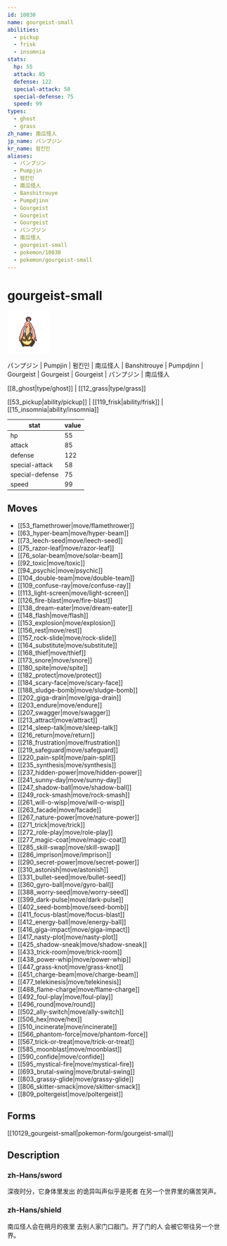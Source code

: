 ```yaml
---
id: 10030
name: gourgeist-small
abilities:
  - pickup
  - frisk
  - insomnia
stats:
  hp: 55
  attack: 85
  defense: 122
  special-attack: 58
  special-defense: 75
  speed: 99
types:
  - ghost
  - grass
zh_name: 南瓜怪人
jp_name: パンプジン
kr_name: 펌킨인
aliases:
  - パンプジン
  - Pumpjin
  - 펌킨인
  - 南瓜怪人
  - Banshitrouye
  - Pumpdjinn
  - Gourgeist
  - Gourgeist
  - Gourgeist
  - パンプジン
  - 南瓜怪人
  - gourgeist-small
  - pokemon/10030
  - pokemon/gourgeist-small
---
```

# gourgeist-small

![](https://raw.githubusercontent.com/PokeAPI/sprites/master/sprites/pokemon/10030.png)

パンプジン | Pumpjin | 펌킨인 | 南瓜怪人 | Banshitrouye | Pumpdjinn | Gourgeist | Gourgeist | Gourgeist | パンプジン | 南瓜怪人

[[8_ghost|type/ghost]] | [[12_grass|type/grass]]

[[53_pickup|ability/pickup]] | [[119_frisk|ability/frisk]] | [[15_insomnia|ability/insomnia]]

|stat|value|
|---|---|
|hp|55|
|attack|85|
|defense|122|
|special-attack|58|
|special-defense|75|
|speed|99|


## Moves

- [[53_flamethrower|move/flamethrower]]
- [[63_hyper-beam|move/hyper-beam]]
- [[73_leech-seed|move/leech-seed]]
- [[75_razor-leaf|move/razor-leaf]]
- [[76_solar-beam|move/solar-beam]]
- [[92_toxic|move/toxic]]
- [[94_psychic|move/psychic]]
- [[104_double-team|move/double-team]]
- [[109_confuse-ray|move/confuse-ray]]
- [[113_light-screen|move/light-screen]]
- [[126_fire-blast|move/fire-blast]]
- [[138_dream-eater|move/dream-eater]]
- [[148_flash|move/flash]]
- [[153_explosion|move/explosion]]
- [[156_rest|move/rest]]
- [[157_rock-slide|move/rock-slide]]
- [[164_substitute|move/substitute]]
- [[168_thief|move/thief]]
- [[173_snore|move/snore]]
- [[180_spite|move/spite]]
- [[182_protect|move/protect]]
- [[184_scary-face|move/scary-face]]
- [[188_sludge-bomb|move/sludge-bomb]]
- [[202_giga-drain|move/giga-drain]]
- [[203_endure|move/endure]]
- [[207_swagger|move/swagger]]
- [[213_attract|move/attract]]
- [[214_sleep-talk|move/sleep-talk]]
- [[216_return|move/return]]
- [[218_frustration|move/frustration]]
- [[219_safeguard|move/safeguard]]
- [[220_pain-split|move/pain-split]]
- [[235_synthesis|move/synthesis]]
- [[237_hidden-power|move/hidden-power]]
- [[241_sunny-day|move/sunny-day]]
- [[247_shadow-ball|move/shadow-ball]]
- [[249_rock-smash|move/rock-smash]]
- [[261_will-o-wisp|move/will-o-wisp]]
- [[263_facade|move/facade]]
- [[267_nature-power|move/nature-power]]
- [[271_trick|move/trick]]
- [[272_role-play|move/role-play]]
- [[277_magic-coat|move/magic-coat]]
- [[285_skill-swap|move/skill-swap]]
- [[286_imprison|move/imprison]]
- [[290_secret-power|move/secret-power]]
- [[310_astonish|move/astonish]]
- [[331_bullet-seed|move/bullet-seed]]
- [[360_gyro-ball|move/gyro-ball]]
- [[388_worry-seed|move/worry-seed]]
- [[399_dark-pulse|move/dark-pulse]]
- [[402_seed-bomb|move/seed-bomb]]
- [[411_focus-blast|move/focus-blast]]
- [[412_energy-ball|move/energy-ball]]
- [[416_giga-impact|move/giga-impact]]
- [[417_nasty-plot|move/nasty-plot]]
- [[425_shadow-sneak|move/shadow-sneak]]
- [[433_trick-room|move/trick-room]]
- [[438_power-whip|move/power-whip]]
- [[447_grass-knot|move/grass-knot]]
- [[451_charge-beam|move/charge-beam]]
- [[477_telekinesis|move/telekinesis]]
- [[488_flame-charge|move/flame-charge]]
- [[492_foul-play|move/foul-play]]
- [[496_round|move/round]]
- [[502_ally-switch|move/ally-switch]]
- [[506_hex|move/hex]]
- [[510_incinerate|move/incinerate]]
- [[566_phantom-force|move/phantom-force]]
- [[567_trick-or-treat|move/trick-or-treat]]
- [[585_moonblast|move/moonblast]]
- [[590_confide|move/confide]]
- [[595_mystical-fire|move/mystical-fire]]
- [[693_brutal-swing|move/brutal-swing]]
- [[803_grassy-glide|move/grassy-glide]]
- [[806_skitter-smack|move/skitter-smack]]
- [[809_poltergeist|move/poltergeist]]

## Forms



[[10129_gourgeist-small|pokemon-form/gourgeist-small]]

## Description

### zh-Hans/sword

深夜时分，它身体里发出
的诡异叫声似乎是死者
在另一个世界里的痛苦哭声。

### zh-Hans/shield

南瓜怪人会在朔月的夜里
去别人家门口敲门。开了门的人
会被它带往另一个世界。

